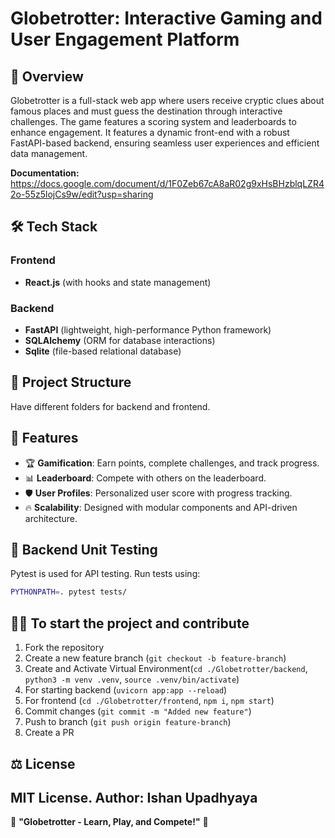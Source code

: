 # Globetrotter: Interactive Gaming and User Engagement Platform

## 🚀 Overview
Globetrotter is a full-stack web app where users receive cryptic clues about famous places and must guess the destination through interactive challenges. 
The game features a scoring system and leaderboards to enhance engagement. 
It features a dynamic front-end with a robust FastAPI-based backend, ensuring seamless user experiences and efficient data management.

**Documentation:** https://docs.google.com/document/d/1F0Zeb67cA8aR02g9xHsBHzblqLZR42o-55z5lojCs9w/edit?usp=sharing

## 🛠️ Tech Stack
### Frontend
- **React.js** (with hooks and state management)

### Backend
- **FastAPI** (lightweight, high-performance Python framework)
- **SQLAlchemy** (ORM for database interactions)
- **Sqlite** (file-based relational database)

## 📂 Project Structure
Have different folders for backend and frontend.

## 📌 Features
- 🏆 **Gamification**: Earn points, complete challenges, and track progress.
- 📊 **Leaderboard**: Compete with others on the leaderboard.
- 🛡 **User Profiles**: Personalized user score with progress tracking.
- 🔥 **Scalability**: Designed with modular components and API-driven architecture.

## 🧪 Backend Unit Testing
Pytest is used for API testing. Run tests using:
```sh
PYTHONPATH=. pytest tests/
```

## 👨‍💻 To start the project and contribute
1. Fork the repository
2. Create a new feature branch (`git checkout -b feature-branch`)
3. Create and Activate Virtual Environment(`cd ./Globetrotter/backend`, `python3 -m venv .venv`, `source .venv/bin/activate`)
4. For starting backend (`uvicorn app:app --reload`)
5. For frontend (`cd ./Globetrotter/frontend`, `npm i`, `npm start`)
6. Commit changes (`git commit -m "Added new feature"`)
7. Push to branch (`git push origin feature-branch`)
8. Create a PR

## ⚖️ License
MIT License.
Author: Ishan Upadhyaya
---

📢 **"Globetrotter - Learn, Play, and Compete!"** 🚀

